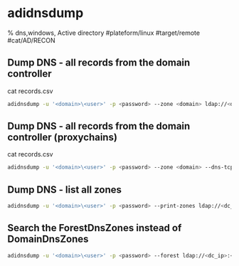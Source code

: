 # adidnsdump

% dns,windows, Active directory
#plateform/linux #target/remote #cat/AD/RECON

## Dump DNS - all records from the domain controller
cat records.csv
```bash
adidnsdump -u '<domain>\<user>' -p <password> --zone <domain> ldap://<dc_ip>:<port|389> -r
```

## Dump DNS - all records from the domain controller (proxychains)
cat records.csv
```bash
adidnsdump -u '<domain>\<user>' -p <password> --zone <domain> --dns-tcp ldap://<dc_ip>:<port|389> -r
```

## Dump DNS - list all zones
```bash
adidnsdump -u '<domain>\<user>' -p <password> --print-zones ldap://<dc_ip>:<port|389> -r
```

## Search the ForestDnsZones instead of DomainDnsZones
```bash
adidnsdump -u '<domain>\<user>' -p <password> --forest ldap://<dc_ip>:<port|389> -r
```
